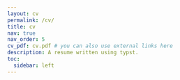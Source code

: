 ```yaml
---
layout: cv
permalink: /cv/
title: cv
nav: true
nav_order: 5
cv_pdf: cv.pdf # you can also use external links here
description: A resume written using typst.
toc:
  sidebar: left
---
```

